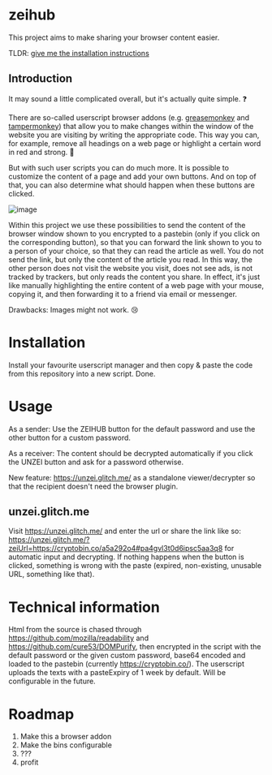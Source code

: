 # zeihub

This project aims to make sharing your browser content easier.

TLDR: [give me the installation instructions](#installation)

## Introduction

It may sound a little complicated overall, but it's actually quite simple. ❓

There are so-called userscript browser addons (e.g. [greasemonkey](https://addons.mozilla.org/en-US/firefox/addon/greasemonkey/) and [tampermonkey](https://www.tampermonkey.net/)) that allow you to make changes within the window of the website you are visiting by writing the appropriate code. This way you can, for example, remove all headings on a web page or highlight a certain word in red and strong. 💪

But with such user scripts you can do much more. It is possible to customize the content of a page and add your own buttons. And on top of that, you can also determine what should happen when these buttons are clicked.

![image](https://user-images.githubusercontent.com/93053292/138568562-398d246e-72ff-4f50-9ba1-a941aae266b5.png)


Within this project we use these possibilities to send the content of the browser window shown to you encrypted to a pastebin (only if you click on the corresponding button), so that you can forward the link shown to you to a person of your choice, so that they can read the article as well. You do not send the link, but only the content of the article you read. In this way, the other person does not visit the website you visit, does not see ads, is not tracked by trackers, but only reads the content you share. In effect, it's just like manually highlighting the entire content of a web page with your mouse, copying it, and then forwarding it to a friend via email or messenger.

Drawbacks: Images might not work. 😢

# Installation

Install your favourite userscript manager and then copy & paste the code from this repository into a new script. Done. 

# Usage

As a sender: Use the ZEIHUB button for the default password and use the other button for a custom password. 

As a receiver: The content should be decrypted automatically if you click the UNZEI button and ask for a password otherwise.

New feature: https://unzei.glitch.me/ as a standalone viewer/decrypter so that the recipient doesn't need the browser plugin.

## unzei.glitch.me

Visit https://unzei.glitch.me/ and enter the url or share the link like so: https://unzei.glitch.me/?zeiUrl=https://cryptobin.co/a5a292o4#pa4gvl3t0d6ipsc5aa3q8 for automatic input and decrypting. If nothing happens when the button is clicked, something is wrong with the paste (expired, non-existing, unusable URL, something like that).

# Technical information

Html from the source is chased through https://github.com/mozilla/readability and https://github.com/cure53/DOMPurify, then encrypted in the script with the default password or the given custom password, base64 encoded and loaded to the pastebin (currently https://cryptobin.co/). The userscript uploads the texts with a pasteExpiry of 1 week by default. Will be configurable in the future.

# Roadmap

  1. Make this a browser addon
  2. Make the bins configurable
  3. ???
  4. profit
